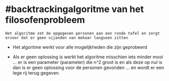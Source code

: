 **#backtrackingalgoritme van het filosofenprobleem**
=====================================================

``Het algoritme zet de opgegeven personen aan een ronde tafel
en zorgt ervoor dat er geen vijanden van mekaar langseen zitten``

* Het algoritme werkt voor alle mogelijkheden die zijn geprobeerd

* Als er geen oplossing is werkt het algoritme misschien iets minder mooi
... er is een parameter (parameter) die n^2 groot is en als deze op nul is dan is er geen oplossing voor de personen gevonden
... en wordt er een lege rij terug gegeven.


